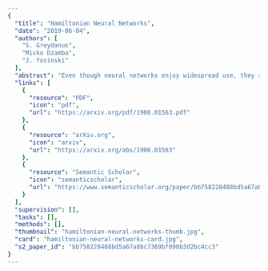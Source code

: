 ```yaml
---
{
  "title": "Hamiltonian Neural Networks",
  "date": "2019-06-04",
  "authors": [
    "S. Greydanus",
    "Misko Dzamba",
    "J. Yosinski"
  ],
  "abstract": "Even though neural networks enjoy widespread use, they still struggle to learn the basic laws of physics. How might we endow them with better inductive biases? In this paper, we draw inspiration from Hamiltonian mechanics to train models that learn and respect exact conservation laws in an unsupervised manner. We evaluate our models on problems where conservation of energy is important, including the two-body problem and pixel observations of a pendulum. Our model trains faster and generalizes better than a regular neural network. An interesting side effect is that our model is perfectly reversible in time.",
  "links": [
    {
      "resource": "PDF",
      "icon": "pdf",
      "url": "https://arxiv.org/pdf/1906.01563.pdf"
    },
    {
      "resource": "arXiv.org",
      "icon": "arxiv",
      "url": "https://arxiv.org/abs/1906.01563"
    },
    {
      "resource": "Semantic Scholar",
      "icon": "semanticscholar",
      "url": "https://www.semanticscholar.org/paper/bb758228488bd5a67a8bc7369bf090b3d2bc4cc3"
    }
  ],
  "supervision": [],
  "tasks": [],
  "methods": [],
  "thumbnail": "hamiltonian-neural-networks-thumb.jpg",
  "card": "hamiltonian-neural-networks-card.jpg",
  "s2_paper_id": "bb758228488bd5a67a8bc7369bf090b3d2bc4cc3"
}
---
```


